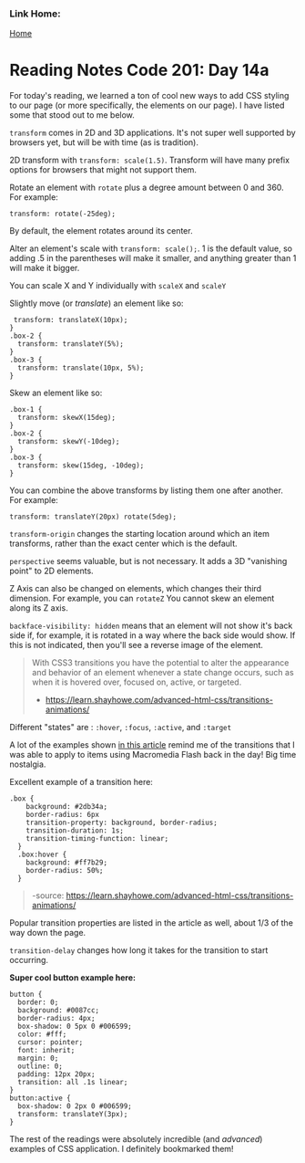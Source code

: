 ### Link Home:
[Home](README.md)

# Reading Notes Code 201: Day 14a

For today's reading, we learned a ton of cool new ways to add CSS styling to our page (or more specifically, the elements on our page). I have listed some that stood out to me below.

`transform` comes in 2D and 3D applications. It's not super well supported by browsers yet, but will be with time (as is tradition).

2D transform with `transform: scale(1.5)`. Transform will have many prefix options for browsers that might not support them.

Rotate an element with `rotate` plus a degree amount between 0 and 360. For example: 

```
transform: rotate(-25deg);
```

By default, the element rotates around its center.

Alter an element's scale with `transform: scale();`. 1 is the default value, so adding .5 in the parentheses will make it smaller, and anything greater than 1 will make it bigger.

You can scale X and Y individually with `scaleX` and `scaleY`

Slightly move (or *translate*) an element like so:

```
 transform: translateX(10px);
}
.box-2 {
  transform: translateY(5%);
}
.box-3 {
  transform: translate(10px, 5%);
}
```

Skew an element like so:

```
.box-1 {
  transform: skewX(15deg);
}
.box-2 {
  transform: skewY(-10deg);
}
.box-3 {
  transform: skew(15deg, -10deg);
}
```

You can combine the above transforms by listing them one after another. For example: 

```
transform: translateY(20px) rotate(5deg);
```

`transform-origin` changes the starting location around which an item transforms, rather than the exact center which is the default.

`perspective` seems valuable, but is not necessary. It adds a 3D "vanishing point" to 2D elements.

Z Axis can also be changed on elements, which changes their third dimension. For example, you can `rotateZ` You cannot skew an element along its Z axis.

`backface-visibility: hidden` means that an element will not show it's back side if, for example, it is rotated in a way where the back side would show. If this is not indicated, then you'll see a reverse image of the element.


> With CSS3 transitions you have the potential to alter the appearance and behavior of an element whenever a state change occurs, such as when it is hovered over, focused on, active, or targeted.
>
> - https://learn.shayhowe.com/advanced-html-css/transitions-animations/

Different "states" are : `:hover`, `:focus`, `:active`, and `:target` 

A lot of the examples shown [in this article](https://learn.shayhowe.com/advanced-html-css/transitions-animations/) remind me of the transitions that I was able to apply to items using Macromedia Flash back in the day! Big time nostalgia.

Excellent example of a transition here:

```
.box {
    background: #2db34a;
    border-radius: 6px
    transition-property: background, border-radius;
    transition-duration: 1s;
    transition-timing-function: linear;
  }
  .box:hover {
    background: #ff7b29;
    border-radius: 50%;
  }
```

> -source: https://learn.shayhowe.com/advanced-html-css/transitions-animations/

Popular transition properties are listed in the article as well, about 1/3 of the way down the page.

`transition-delay` changes how long it takes for the transition to start occurring. 

**Super cool button example here:**

```
button {
  border: 0;
  background: #0087cc;
  border-radius: 4px;
  box-shadow: 0 5px 0 #006599;
  color: #fff;
  cursor: pointer;
  font: inherit;
  margin: 0;
  outline: 0;
  padding: 12px 20px;
  transition: all .1s linear;
}
button:active {
  box-shadow: 0 2px 0 #006599;
  transform: translateY(3px);
}
```

The rest of the readings were absolutely incredible (and *advanced*) examples of CSS application. I definitely bookmarked them!
